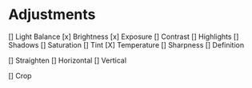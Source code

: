 # Adjustments

[] Light Balance
[x] Brightness
[x] Exposure
[] Contrast
[] Highlights
[] Shadows
[] Saturation
[] Tint
[X] Temperature
[] Sharpness
[] Definition

[] Straighten
[] Horizontal
[] Vertical

[] Crop